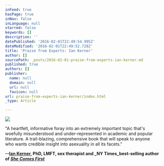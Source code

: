 ```yaml
---
inFeed: true
hasPage: true
inNav: false
inLanguage: null
starred: false
keywords: []
description: ''
datePublished: '2016-02-01T22:49:54.995Z'
dateModified: '2016-02-01T22:49:52.728Z'
title: 'Praise from Experts: Ian Kerner'
author: []
sourcePath: _posts/2016-02-01-praise-from-experts-ian-kerner.md
published: true
authors: []
publisher:
  name: null
  domain: null
  url: null
  favicon: null
url: praise-from-experts-ian-kerner/index.html
_type: Article

---
```

![](https://s3-us-west-2.amazonaws.com/the-grid-img/p/fcc9feb920e401e64943a7a81c2a3c21d52051e2.jpg)

"A heartfelt, informative foray into an extremely important topic that's woefully misunderstood and under-represented in academic and popular literature. A trail-blazing, comprehensive book that will speak to anyone who wants credible insight into asexuality in all its facets."

**--[Ian Kerner][0], PhD, LMFT, sex therapist and _NY Times_best-selling author of _[She Comes First][1]_**

[0]: http://www.iankerner.com/
[1]: http://amzn.to/1KPYrKg